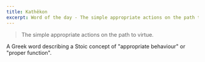 ```yaml
---
title: Kathêkon
excerpt: Word of the day - The simple appropriate actions on the path to virtue.
---
```


> The simple appropriate actions on the path to virtue.

A Greek word describing a Stoic concept of "appropriate behaviour" or "proper function".

